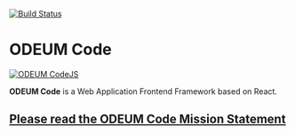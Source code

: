[![Build Status](https://travis-ci.org/odeum/odeum-codejs.svg?branch=development/alpha)](https://travis-ci.org/odeum/odeum-codejs)
# ODEUM Code

<a href="https://github.com/odeum/odeum-codejs">
  <img alt="ODEUM CodeJS" src="https://github.com/odeum/odeum-code/blob/development/alpha/docs/assets/logotype.png" />
</a>
<br />

**ODEUM Code** is a Web Application Frontend Framework based on React.

## <a href="./docs/Mission-statement.md" target="_blank">Please read the ODEUM Code Mission Statement</a>
